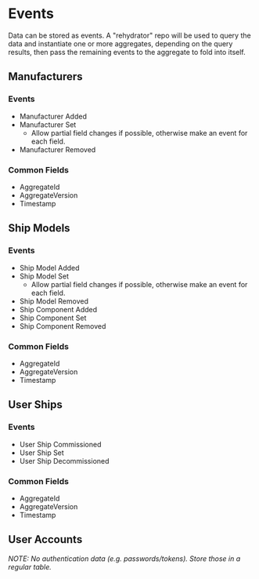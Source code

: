 # Events
Data can be stored as events. A "rehydrator" repo will be used to query the data and instantiate one or more aggregates, depending on the query results, then pass the remaining events to the aggregate to fold into itself.


## Manufacturers
### Events
* Manufacturer Added
* Manufacturer Set
    * Allow partial field changes if possible, otherwise make an event for each field.
* Manufacturer Removed

### Common Fields
* AggregateId
* AggregateVersion
* Timestamp


## Ship Models

### Events
* Ship Model Added
* Ship Model Set
    * Allow partial field changes if possible, otherwise make an event for each field.
* Ship Model Removed
* Ship Component Added
* Ship Component Set
* Ship Component Removed

### Common Fields
* AggregateId
* AggregateVersion
* Timestamp


## User Ships
### Events
* User Ship Commissioned
* User Ship Set
* User Ship Decommissioned

### Common Fields
* AggregateId
* AggregateVersion
* Timestamp

## User Accounts

_NOTE: No authentication data (e.g. passwords/tokens). Store those in a regular table._